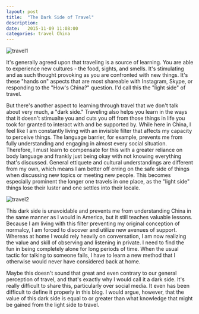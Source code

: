 ```yaml
---
layout: post
title:  "The Dark Side of Travel"
description:
date:   2015-11-09 11:08:00
categories: travel China
---
```


![travel1][]

It's generally agreed upon that traveling is a source of learning. You are able to experience new cultures - the food, sights, and smells. It's stimulating and as such thought provoking as you are confronted with new things. It's these "hands on" aspects that are most shareable with Instagram, Skype, or responding to the "How's China?" question. I'd call this the "light side" of travel. 

But there's another aspect to learning through travel that we don't talk about very much, a "dark side." Traveling also helps you learn in the ways that it doesn't stimualte you and cuts you off from those things in life you took for granted to interact with and be supported by. While here in China, I feel like I am constantly living with an invisible filter that affects my capacity to perceive things. The language barrier, for example, prevents me from fully understanding and engaging in almost every social situation. Therefore, I must learn to compensate for this with a greater reliance on body language and frankly just being okay with not knowing everything that's discussed. General ettiquete and cultural understandings are different from my own, which means I am better off erring on the safe side of things when discussing new topics or meeting new people. This becomes especially prominent the longer one travels in one place, as the "light side" things lose their luster and one settles into their locale. 

![travel2][]

This dark side is unavoidable and prevents me from understanding China in the same manner as I would in America, but it still teaches valuable lessons. Because I am living with this filter preventing my original conception of normalcy, I am forced to discover and utilize new avenues of support. Whereas at home I would rely heavily on conversation, I am now realizing the value and skill of observing and listening in private. I need to find the fun in being completely alone for long periods of time. When the usual tactic for talking to someone fails, I have to learn a new method that I otherwise would never have considered back at home. 

Maybe this doesn't sound that great and even contrary to our general perception of travel, and that's exactly why I would call it a dark side. It's really difficult to share this, particularly over social media. It even has been difficult to define it properly in this blog. I would argue, however, that the value of this dark side is equal to or greater than what knowledge that might be gained from the light side to travel.  

[travel1]:{{kylegraycar}}/assets/travel1.jpg 
[travel2]:{{kylegraycar}}/assets/travel2.jpg
